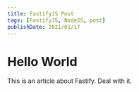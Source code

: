 ```yaml
---
title: FastifyJS Post
tags: [FastifyJS, NodeJS, post]
publishDate: 2021/01/17
---
```

# Hello World

This is an article about Fastify. Deal with it.

